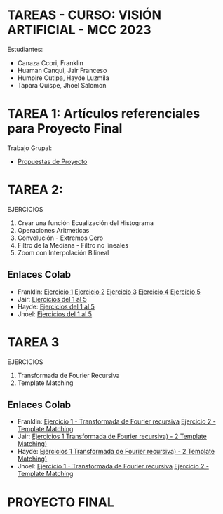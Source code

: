 # TAREAS - CURSO: VISIÓN ARTIFICIAL - MCC 2023

Estudiantes:
- Canaza Ccori, Franklin
- Huaman Canqui, Jair Franceso
- Humpire Cutipa, Hayde Luzmila
- Tapara Quispe, Jhoel Salomon

# TAREA 1: Artículos referenciales para Proyecto Final
Trabajo Grupal: 
- [Propuestas de Proyecto](https://github.com/HaydeHc/VisionArtificial-MCC/blob/main/PapersPropuestas.pdf)

# TAREA 2: 
EJERCICIOS
1. Crear una función Ecualización del Histograma
2. Operaciones Aritméticas
3. Convolución - Extremos Cero
4. Filtro de la Mediana - Filtro no lineales
5. Zoom con Interpolación Bilineal

## Enlaces Colab
- Franklin: [Ejercicio 1](https://colab.research.google.com/drive/14jVs66l8pIyEGVCneR_FnF2qiJRUK-tW?usp=sharing) [Ejercicio 2](https://colab.research.google.com/drive/1k1evaHf32x4EOyyzcmQqGbiRUHRL0CJo?usp=sharing) [Ejercicio 3](https://colab.research.google.com/drive/1a-7AAxqnIM0raRfQ13MgmS-9sHaHaOwA?usp=sharing) [Ejercicio 4](https://colab.research.google.com/drive/1XlFMZFaKhuou_G0H6ONkAfblyc8WkZy6?usp=sharing) [Ejercicio 5](https://colab.research.google.com/drive/14jVs66l8pIyEGVCneR_FnF2qiJRUK-tW?usp=sharing)
- Jair: [Ejercicios del 1 al 5](https://colab.research.google.com/drive/1pEStg3Ae-mv71T3eerWJtmkB2GnMIpFu?usp=sharing)
- Hayde: [Ejercicios del 1 al 5](https://colab.research.google.com/drive/13gSSih-18NeatCpO6CRF3tdleCGuB1KH?usp=sharing)
- Jhoel: [Ejercicios del 1 al 5](https://github.com/HaydeHc/VisionArtificial-MCC/blob/main/Tarea1/Jhoel/VisionArtificialTarea1-1.ipynb)

# TAREA 3
EJERCICIOS
1. Transformada de Fourier Recursiva
2. Template Matching

## Enlaces Colab
- Franklin: [Ejercicio 1 - Transformada de Fourier recursiva](https://colab.research.google.com/drive/1efN4LJBD-jhSvLwW7FnExPYyl_5zFD0V) [Ejercicio 2 - Template Matching](https://colab.research.google.com/drive/1C80X3xn0QUHs5nR8hO1_NOWAI8U0uBy0?usp=sharing)
- Jair: [Ejercicios 1 Transformada de Fourier recursiva) - 2 Template Matching)](https)
- Hayde: [Ejercicios 1 Transformada de Fourier recursiva) - 2 Template Matching)](https://colab.research.google.com/drive/1uwWBP3eqFfc4kUls8ASIHblzzG2AzH5p?usp=sharing)
- Jhoel: [Ejercicio 1 - Transformada de Fourier recursiva](https://colab.research.google.com/drive/1oEcJ7NGpp3A0rx5xrI4NdJ6zqMBmvDP0?usp=sharing) [Ejercicio 2 - Template Matching](https://colab.research.google.com/drive/1nLn4dD6Nugexx1XYDSJipDU3HOzP_7LT?usp=sharing)

# PROYECTO FINAL

